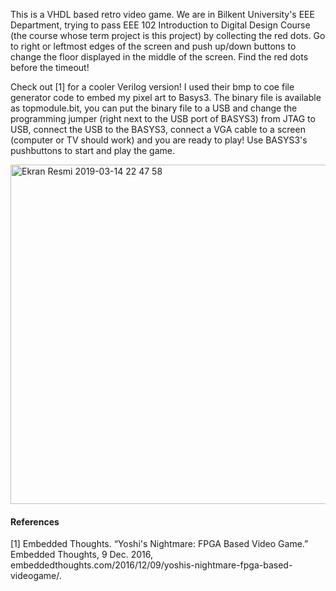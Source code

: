 This is a VHDL based retro video game. We are in Bilkent University's EEE Department, trying to pass EEE 102 Introduction to Digital Design Course (the course whose term project is this project) by collecting the red dots. Go to right or leftmost edges of the screen and push up/down buttons to change the floor displayed in the middle of the screen. Find the red dots before the timeout!

Check out [1] for a cooler Verilog version! I used their bmp to coe file generator code to embed my pixel art to Basys3. The binary file is available as topmodule.bit, you can put the binary file to a USB and change the programming jumper (right next to the USB port of BASYS3) from JTAG to USB, connect the USB to the BASYS3, connect a VGA cable to a screen (computer or TV should work) and you are ready to play! Use BASYS3's pushbuttons to start and play the game.

<img width="543" alt="Ekran Resmi 2019-03-14 22 47 58" src="https://user-images.githubusercontent.com/77360680/118501123-13e53100-b731-11eb-96c3-1b77f180b318.png">

#### References 

[1] Embedded Thoughts. “Yoshi's Nightmare: FPGA Based Video Game.” Embedded Thoughts,
9 Dec. 2016, embeddedthoughts.com/2016/12/09/yoshis-nightmare-fpga-based-videogame/.
